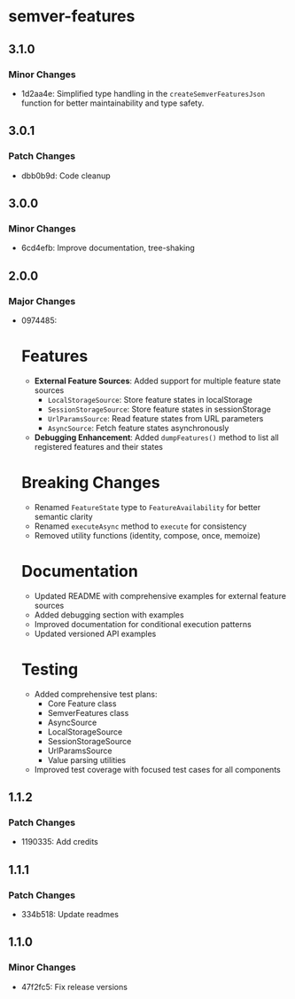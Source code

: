 # semver-features

## 3.1.0

### Minor Changes

- 1d2aa4e: Simplified type handling in the `createSemverFeaturesJson` function for better maintainability and type safety.

## 3.0.1

### Patch Changes

- dbb0b9d: Code cleanup

## 3.0.0

### Minor Changes

- 6cd4efb: Improve documentation, tree-shaking

## 2.0.0

### Major Changes

- 0974485:

  # Features

  - **External Feature Sources**: Added support for multiple feature state sources
    - `LocalStorageSource`: Store feature states in localStorage
    - `SessionStorageSource`: Store feature states in sessionStorage
    - `UrlParamsSource`: Read feature states from URL parameters
    - `AsyncSource`: Fetch feature states asynchronously
  - **Debugging Enhancement**: Added `dumpFeatures()` method to list all registered features and their states

  # Breaking Changes

  - Renamed `FeatureState` type to `FeatureAvailability` for better semantic clarity
  - Renamed `executeAsync` method to `execute` for consistency
  - Removed utility functions (identity, compose, once, memoize)

  # Documentation

  - Updated README with comprehensive examples for external feature sources
  - Added debugging section with examples
  - Improved documentation for conditional execution patterns
  - Updated versioned API examples

  # Testing

  - Added comprehensive test plans:
    - Core Feature class
    - SemverFeatures class
    - AsyncSource
    - LocalStorageSource
    - SessionStorageSource
    - UrlParamsSource
    - Value parsing utilities
  - Improved test coverage with focused test cases for all components

## 1.1.2

### Patch Changes

- 1190335: Add credits

## 1.1.1

### Patch Changes

- 334b518: Update readmes

## 1.1.0

### Minor Changes

- 47f2fc5: Fix release versions

